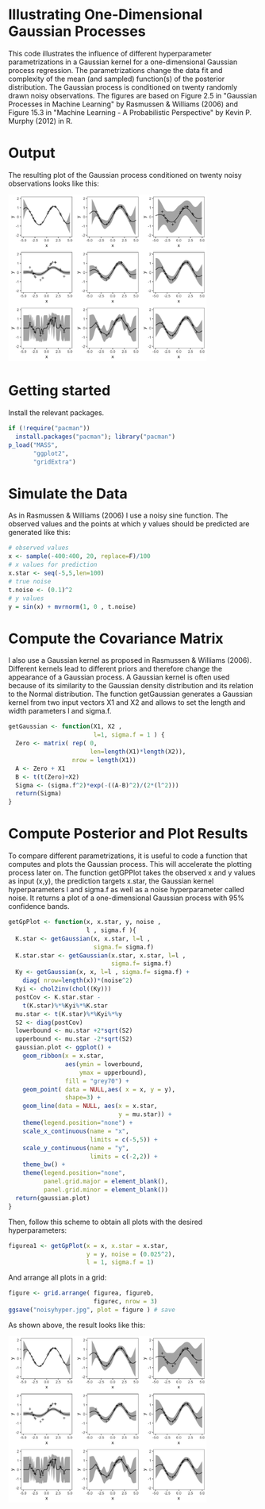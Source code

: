 # Illustrating One-Dimensional Gaussian Processes

This code illustrates the influence of different hyperparameter parametrizations in a Gaussian kernel for a one-dimensional Gaussian process regression. The parametrizations change the data fit and complexity of the mean (and sampled) function(s) of the posterior distribution.
The Gaussian process is conditioned on twenty randomly drawn noisy observations.
The figures are based on Figure 2.5 in "Gaussian Processes in Machine Learning" by Rasmussen & Williams (2006) and Figure 15.3 in "Machine Learning - A Probabilistic Perspective" by Kevin P. Murphy (2012) in R.

# Output

The resulting plot of the Gaussian process conditioned on twenty noisy observations looks like this:

<img src="noisyhyper.jpg" width="400"> 


# Getting started
Install the relevant packages.
```r
if (!require("pacman")) 
  install.packages("pacman"); library("pacman") 
p_load("MASS", 
       "ggplot2", 
       "gridExtra")
```

# Simulate the Data
As in Rasmussen & Williams (2006) I use a noisy sine function. The observed values and the points at which y values should be predicted are generated like this:
```r
# observed values
x <- sample(-400:400, 20, replace=F)/100
# x values for prediction 
x.star <- seq(-5,5,len=100) 
# true noise
t.noise <- (0.1)^2
# y values
y = sin(x) + mvrnorm(1, 0 , t.noise) 
```
# Compute the Covariance Matrix
I also use a Gaussian kernel as proposed in Rasmussen & Williams (2006). Different kernels lead to different priors and therefore change the appearance of a Gaussian process. A Gaussian kernel is often used because of its similarity to the Gaussian density distribution and its relation to the Normal distribution. The function getGaussian generates a Gaussian kernel from two input vectors X1 and X2 and allows to set the length and width parameters l and sigma.f.
```r
getGaussian <- function(X1, X2 ,
                        l=1, sigma.f = 1 ) {
  Zero <- matrix( rep( 0, 
                       len=length(X1)*length(X2)), 
                  nrow = length(X1))
  A <- Zero + X1
  B <- t(t(Zero)+X2)
  Sigma <- (sigma.f^2)*exp(-((A-B)^2)/(2*(l^2)))
  return(Sigma)
}
```
# Compute Posterior and Plot Results
To compare different parametrizations, it is useful to code a function that computes and plots the Gaussian process. This will accelerate the plotting process later on. The function getGPPlot takes the observed x and y values as input (x,y), the prediction targets x.star, the Gaussian kernel hyperparameters l and sigma.f as well as a noise hyperparameter called noise.
It returns a plot of a one-dimensional Gaussian process with 95% confidence bands.
```r
getGpPlot <- function(x, x.star, y, noise , 
                      l , sigma.f ){
  K.star <- getGaussian(x, x.star, l=l , 
                        sigma.f= sigma.f) 
  K.star.star <- getGaussian(x.star, x.star, l=l , 
                             sigma.f= sigma.f) 
  Ky <- getGaussian(x, x, l=l , sigma.f= sigma.f) + 
    diag( nrow=length(x))*(noise^2)
  Kyi <- chol2inv(chol((Ky)))
  postCov <- K.star.star - 
    t(K.star)%*%Kyi%*%K.star
  mu.star <- t(K.star)%*%Kyi%*%y
  S2 <- diag(postCov)
  lowerbound <- mu.star +2*sqrt(S2)
  upperbound <- mu.star -2*sqrt(S2)
  gaussian.plot <- ggplot() + 
    geom_ribbon(x = x.star, 
                aes(ymin = lowerbound, 
                    ymax = upperbound), 
                fill = "grey70") +
    geom_point( data = NULL,aes( x = x, y = y), 
                shape=3) +
    geom_line(data = NULL, aes(x = x.star, 
                               y = mu.star)) +
    theme(legend.position="none") + 
    scale_x_continuous(name = "x", 
                       limits = c(-5,5)) +
    scale_y_continuous(name = "y", 
                       limits = c(-2,2)) +
    theme_bw() +
    theme(legend.position="none", 
          panel.grid.major = element_blank(), 
          panel.grid.minor = element_blank())
  return(gaussian.plot)
}
```

Then, follow this scheme to obtain all plots with the desired hyperparameters:
```r
figurea1 <- getGpPlot(x = x, x.star = x.star, 
                      y = y, noise = (0.025^2),  
                      l = 1, sigma.f = 1)
```
And arrange all plots in a grid:
```r
figure <- grid.arrange( figurea, figureb, 
                        figurec, nrow = 3)
ggsave("noisyhyper.jpg", plot = figure ) # save
```
As shown above, the result looks like this:

<img src="noisyhyper.jpg" width="400"> 
